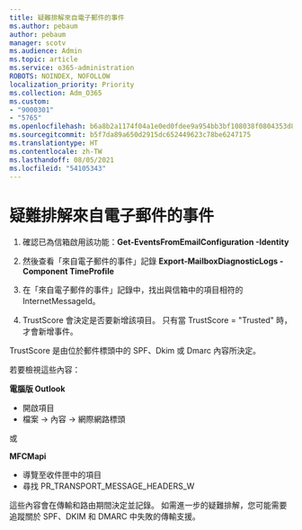 ```yaml
---
title: 疑難排解來自電子郵件的事件
ms.author: pebaum
author: pebaum
manager: scotv
ms.audience: Admin
ms.topic: article
ms.service: o365-administration
ROBOTS: NOINDEX, NOFOLLOW
localization_priority: Priority
ms.collection: Adm_O365
ms.custom:
- "9000301"
- "5765"
ms.openlocfilehash: b6a8b2a1174f04a1e0ed0fdee9a954bb3bf108038f0804353d84755e490f5f47
ms.sourcegitcommit: b5f7da89a650d2915dc652449623c78be6247175
ms.translationtype: HT
ms.contentlocale: zh-TW
ms.lasthandoff: 08/05/2021
ms.locfileid: "54105343"
---
```

# <a name="troubleshooting-events-from-email"></a>疑難排解來自電子郵件的事件

1. 確認已為信箱啟用該功能：**Get-EventsFromEmailConfiguration -Identity <mailbox>**

2. 然後查看「來自電子郵件的事件」記錄 **Export-MailboxDiagnosticLogs <mailbox> -Component TimeProfile**

3. 在「來自電子郵件的事件」記錄中，找出與信箱中的項目相符的 InternetMessageId。  

4. TrustScore 會決定是否要新增該項目。 只有當 TrustScore = "Trusted" 時，才會新增事件。

TrustScore 是由位於郵件標頭中的 SPF、Dkim 或 Dmarc 內容所決定。

若要檢視這些內容：

**電腦版 Outlook**

- 開啟項目
- 檔案 -> 內容 -> 網際網路標頭

或

**MFCMapi**

- 導覽至收件匣中的項目
- 尋找 PR_TRANSPORT_MESSAGE_HEADERS_W

這些內容會在傳輸和路由期間決定並記錄。 如需進一步的疑難排解，您可能需要追蹤關於 SPF、DKIM 和 DMARC 中失敗的傳輸支援。
